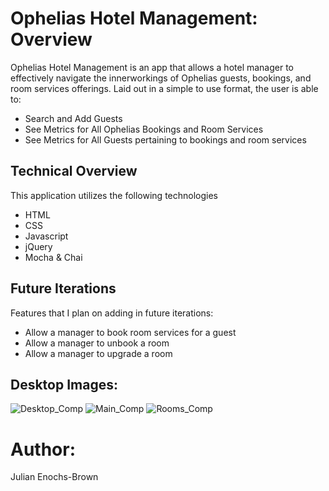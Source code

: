 # Ophelias Hotel Management: Overview

Ophelias Hotel Management is an app that allows a hotel manager to effectively navigate the innerworkings of Ophelias guests, bookings, and room services offerings. Laid out in a simple to use format, the user is able to:
  - Search and Add Guests
  - See Metrics for All Ophelias Bookings and Room Services
  - See Metrics for All Guests pertaining to bookings and room services

## Technical Overview

This application utilizes the following technologies
  - HTML
  - CSS
  - Javascript
  - jQuery
  - Mocha & Chai 

## Future Iterations

Features that I plan on adding in future iterations: 
  - Allow a manager to book room services for a guest
  - Allow a manager to unbook a room
  - Allow a manager to upgrade a room

## Desktop Images:

![Desktop_Comp](src/overlook-splash.png)
![Main_Comp](src/overlook-main.png)
![Rooms_Comp](file://Users/julianenochs/turing/2mod2/overlook/src/overlook-rooms.png)

# Author:

Julian Enochs-Brown 
